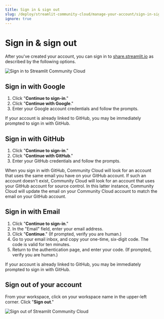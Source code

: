 ```yaml
---
title: Sign in & sign out
slug: /deploy/streamlit-community-cloud/manage-your-account/sign-in-sign-out
ignore: true
---
```


# Sign in & sign out

After you've created your account, you can sign in to <a href="https://share.streamlit.io" target="_blank">share.streamlit.io</a> as described by the following options.

![Sign in to Streamlit Community Cloud](/images/streamlit-community-cloud/account-sign-in.png)

## Sign in with Google

1. Click "**Continue to sign-in**."
1. Click "**Continue with Google**."
1. Enter your Google account credentials and follow the prompts.

If your account is already linked to GitHub, you may be immediately prompted to sign in with GitHub.

## Sign in with GitHub

1. Click "**Continue to sign-in**."
1. Click "**Continue with GitHub**."
1. Enter your GitHub credentials and follow the prompts.

<Important>
    When you sign in with GitHub, Community Cloud will look for an account that uses the same email you have on your GitHub account. If such an account doesn't exist, Community Cloud will look for an account that uses your GitHub account for source control. In this latter instance, Community Cloud will update the email on your Community Cloud account to match the email on your GitHub account.
</Important>

## Sign in with Email

1. Click "**Continue to sign-in**."
1. In the "Email" field, enter your email address.
1. Click "**Continue**." (If prompted, verify you are human.)
1. Go to your email inbox, and copy your one-time, six-digit code. The code is valid for ten minutes.
1. Return to the authentication page, and enter your code. (If prompted, verify you are human.)

If your account is already linked to GitHub, you may be immediately prompted to sign in with GitHub.

## Sign out of your account

From your workspace, click on your workspace name in the upper-left corner. Click "**Sign out**."

<div style={{ maxWidth: '80%', margin: 'auto' }}>
<Image alt="Sign out of Streamlit Community Cloud" src="/images/streamlit-community-cloud/account-sign-out.png" />
</div>
